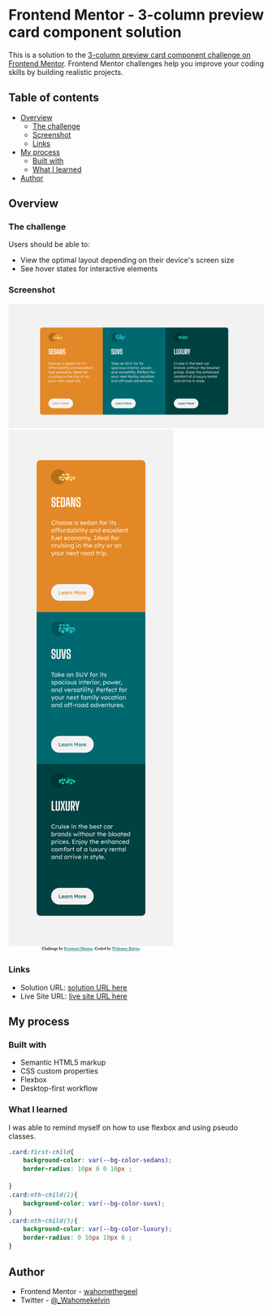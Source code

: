 # Frontend Mentor - 3-column preview card component solution

This is a solution to the [3-column preview card component challenge on Frontend Mentor](https://www.frontendmentor.io/challenges/3column-preview-card-component-pH92eAR2-). Frontend Mentor challenges help you improve your coding skills by building realistic projects. 

## Table of contents

- [Overview](#overview)
  - [The challenge](#the-challenge)
  - [Screenshot](#screenshot)
  - [Links](#links)
- [My process](#my-process)
  - [Built with](#built-with)
  - [What I learned](#what-i-learned)
- [Author](#author)




## Overview

### The challenge

Users should be able to:

- View the optimal layout depending on their device's screen size
- See hover states for interactive elements

### Screenshot

![desktop ](./images/Screenshot%202022-11-04%20at%2023-10-16%20Frontend%20Mentor%203-column%20preview%20card%20component.png)
![mobile](./images/Screenshot%202022-11-04%20at%2023-10-57%20Frontend%20Mentor%203-column%20preview%20card%20component.png)


### Links

- Solution URL: [solution URL here](https://github.com/Wahomethegeek/3-column-preview-card-component-main.git)
- Live Site URL: [live site URL here](https://3-column-preview-card-component-nine-tau.vercel.app/)

## My process

### Built with

- Semantic HTML5 markup
- CSS custom properties
- Flexbox
- Desktop-first workflow



### What I learned

I was able to remind myself on how to use flexbox and using pseudo classes.

```css
.card:first-child{
    background-color: var(--bg-color-sedans);
    border-radius: 10px 0 0 10px ;
   
}
.card:nth-child(2){
    background-color: var(--bg-color-suvs);
}
.card:nth-child(3){
    background-color: var(--bg-color-luxury);
    border-radius: 0 10px 10px 0 ;
}
```


## Author

- Frontend Mentor - [wahomethegeel](https://www.frontendmentor.io/profile/Wahomethegeek)
- Twitter - [@_Wahomekelvin](https://www.twitter.com/_Wahomekelvin)

